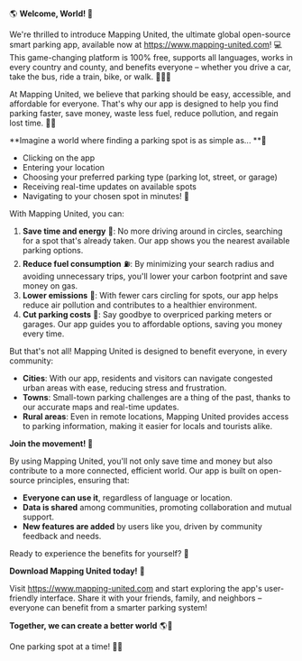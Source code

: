 🌎 **Welcome, World! 🌈**

We're thrilled to introduce Mapping United, the ultimate global open-source smart parking app, available now at https://www.mapping-united.com! 💻 This game-changing platform is 100% free, supports all languages, works in every country and county, and benefits everyone – whether you drive a car, take the bus, ride a train, bike, or walk. 🚴‍♀️🚌

At Mapping United, we believe that parking should be easy, accessible, and affordable for everyone. That's why our app is designed to help you find parking faster, save money, waste less fuel, reduce pollution, and regain lost time. 💸💨

**Imagine a world where finding a parking spot is as simple as... **🤔

* Clicking on the app
* Entering your location
* Choosing your preferred parking type (parking lot, street, or garage)
* Receiving real-time updates on available spots
* Navigating to your chosen spot in minutes! 📍

With Mapping United, you can:

1. **Save time and energy** 💪: No more driving around in circles, searching for a spot that's already taken. Our app shows you the nearest available parking options.
2. **Reduce fuel consumption** ⛽️: By minimizing your search radius and avoiding unnecessary trips, you'll lower your carbon footprint and save money on gas.
3. **Lower emissions** 🌿: With fewer cars circling for spots, our app helps reduce air pollution and contributes to a healthier environment.
4. **Cut parking costs** 💸: Say goodbye to overpriced parking meters or garages. Our app guides you to affordable options, saving you money every time.

But that's not all! Mapping United is designed to benefit everyone, in every community:

* **Cities**: With our app, residents and visitors can navigate congested urban areas with ease, reducing stress and frustration.
* **Towns**: Small-town parking challenges are a thing of the past, thanks to our accurate maps and real-time updates.
* **Rural areas**: Even in remote locations, Mapping United provides access to parking information, making it easier for locals and tourists alike.

**Join the movement! 🌟**

By using Mapping United, you'll not only save time and money but also contribute to a more connected, efficient world. Our app is built on open-source principles, ensuring that:

* **Everyone can use it**, regardless of language or location.
* **Data is shared** among communities, promoting collaboration and mutual support.
* **New features are added** by users like you, driven by community feedback and needs.

Ready to experience the benefits for yourself? 🎉

**Download Mapping United today!** 📲

Visit https://www.mapping-united.com and start exploring the app's user-friendly interface. Share it with your friends, family, and neighbors – everyone can benefit from a smarter parking system!

**Together, we can create a better world** 🌎💚

One parking spot at a time! 📍👏